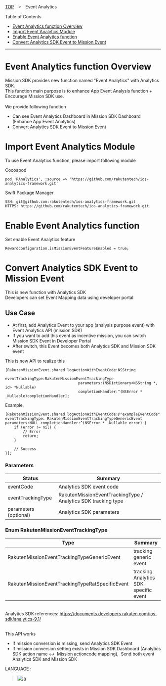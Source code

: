[TOP](../../../README.md#top)　>　Event Analytics

Table of Contents
* [Event Analytics function Overview](#event-analytics-function-overview)
* [Import Event Analytics Module](#import-event-analytics-module)
* [Enable Event Analytics function](#enable-event-analytics-function)
* [Convert Analytics SDK Event to Mission Event](#convert-analytics-sdk-event-to-mission-event)

---
# Event Analytics function Overview
Mission SDK provides new function named "Event Analytics" with Analytics SDK.<br>
This function main purpose is to enhance App Event Analysis function + Encourage Mission SDK use.<br><br>
We provide following function<br>
* Can see Event Analytics Dashboard in Mission SDK Dashboard (Enhance App Event Analytics)
* Convert Analytics SDK Event to Mission Event

# Import Event Analytics Module
To use Event Analytics function, please import following module<br>

Cocoapod
```cocoapod
pod 'RAnalytics', :source => 'https://github.com/rakutentech/ios-analytics-framework.git'
```

Swift Package Manager
```SPM
SSH: git@github.com:rakutentech/ios-analytics-framework.git
HTTPS: https://github.com/rakutentech/ios-analytics-framework.git
```

# Enable Event Analytics function
Set enable Event Analytics feature

```objc
RewardConfiguration.isMissionEventFeatureEnabled = true;
```

# Convert Analytics SDK Event to Mission Event
This is new function with Analytics SDK<br>
Developers can set Event Mapping data using developer portal<br>

## Use Case
* At first, add Analytics Event to your app (analysis purpose event) with Event Analytics API (mission SDK)
* If you want to add this event as incentive mission, you can switch Mission SDK Event in Developer Portal
* After switch, this Event becomes both Analytics SDK and Mission SDK event

This is new API to realize this 
```objc
[RakutenMissionEvent.shared logActionWithEventCode:NSString
                                 eventTrackingType:RakutenMissionEventTrackingType
                                 parameters:(NSDictionary<NSString *, id> *Nullable)
                                 completionHandler:^(NSError * _Nullable)completionHandler];
```

Example,
```objc
[RakutenMissionEvent.shared logActionWithEventCode:@"exampleEventCode" eventTrackingType: RakutenMissionEventTrackingTypeGenericEvent parameters:NULL completionHandler:^(NSError * _Nullable error) {
    if (error != nil) {
        // Error
        return;
    }

    // Success
}];
```

### Parameters
| Status | Summary |
| --- | --- |
| eventCode | Analytics SDK event code |
| eventTrackingType | RakutenMissionEventTrackingType / Analytics SDK tracking type |
| parameters (optional) | Analytics SDK parameters |

### Enum RakutenMissionEventTrackingType
| Type | Summary |
| --- | --- |
| RakutenMissionEventTrackingTypeGenericEvent | tracking generic event |
| RakutenMissionEventTrackingTypeRatSpecificEvent | tracking Analytics SDK specific event |

<br>Analytics SDK references: https://documents.developers.rakuten.com/ios-sdk/analytics-9.1/

<br>This API works
* If mission conversion is missing, send Analytics SDK Event 
* If mission conversion setting exists in Mission SDK Dashboard (Analytics SDK action name ↔  Mission actioncode mapping),  Send both event Analytics SDK and Mission SDK


LANGUAGE :
> [![ja](../../lang/ja.png)](../ja/EventAnalytics/README.md)
